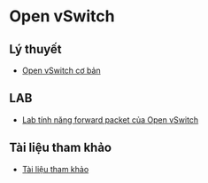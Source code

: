 # Open vSwitch

## Lý thuyết
- [Open vSwitch cơ bản](OpenvSwitch_basic.md)


## LAB
- [Lab tính năng forward packet của Open vSwitch](Lab_tinh_nang_forward_packet.md)


## Tài liệu tham khảo
- [Tài liệu tham khảo](Tai_lieu_tham_khao.md)
